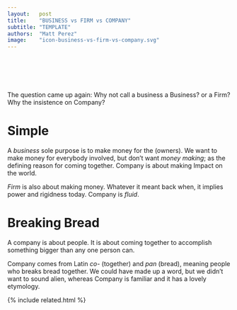 ```yaml
---
layout:   post
title:    "BUSINESS vs FIRM vs COMPANY"
subtitle: "TEMPLATE"
authors:  "Matt Perez"
image:    "icon-business-vs-firm-vs-company.svg"
---
```


<div style="display:none;">
 <p>The question came up again: Why not call a business a <span class="_paradigm">Business</span>? or a <span class="_paradigm">Firm</span>? Why the insistence on <span class="_paradigm">Company</span>?</p>
</div>

<h1>&nbsp;</h1>
 <p>The question came up again: Why not call a business a <span class="_paradigm">Business</span>? or a <span class="_paradigm">Firm</span>? Why the insistence on <span class="_paradigm">Company</span>?</p>

<h1>Simple</h1>
 <p>A <em>business</em> sole purpose is to make money for the (owners). We want to make money for everybody involved, but don&rsquo;t want <em>money making</em>; as the defining reason for coming together. <span class="_paradigm">Company</span> is about making Impact on the world.</p>
 <p><em>Firm</em> is also about making money. Whatever it meant back when, it implies power and rigidness today. <span class="_paradigm">Company</span> is <em>fluid</em>.</p>

<h1>Breaking Bread</h1>
 <p>A company is about people. It is about coming together to accomplish something bigger than any one person can.</p>
 <p><span class="_paradigm">Company</span> comes from Latin <em>co-</em> (together) and <em>pan</em> (bread), meaning people who breaks bread together. We could have made up a word, but we didn&rsquo;t want to sound alien, whereas <span class="_paradigm">Company</span> is familiar and it has a lovely etymology.</p>

{% include related.html %}
